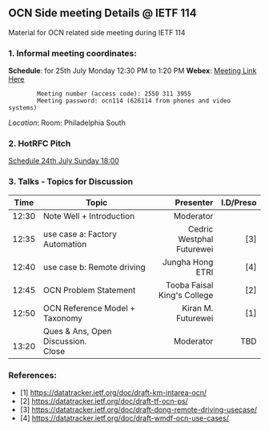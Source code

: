 ## OCN Side meeting Details @ IETF 114

Material for OCN related side meeting during IETF 114

### 1. Informal meeting coordinates:

  **Schedule**: for 25th July Monday 12:30 PM to 1:20 PM
  **Webex**:  [Meeting Link Here](https://futurewei.my.webex.com/futurewei.my/j.php?MTID=m8482bdb06635d5ef021e6dcc11d1cd29)
  
            Meeting number (access code): 2550 311 3955
            Meeting password: ocn114 (626114 from phones and video systems)

  *Location*: Room: Philadelphia South
  
### 2. HotRFC Pitch

  [Schedule 24th July Sunday 18:00](https://datatracker.ietf.org/meeting/114/materials/agenda-114-hotrfc-sessa-02#h.xvtlo4m7qmjb) 
  
### 3. Talks - Topics for Discussion


| Time | Topic    |  Presenter   |  I.D/Preso |
|------|----------|-------------:|-----:|
| 12:30| Note Well + Introduction            | Moderator  | | 
| 12:35| use case a: Factory Automation      | Cedric Westphal<br> Futurewei | [3] |
| 12:40| use case b: Remote driving          | Jungha Hong <br> ETRI | [4] |
| 12:45| OCN Problem Statement               | Tooba Faisal<br> King's College  | [2] |
| 12:50| OCN Reference Model + Taxonomy      | Kiran M. <br> Futurewei   | [1] |
| <br>13:20 | Ques & Ans, Open Discussion. <br>Close  | Moderator |TBD |


### References:

  - [1]  https://datatracker.ietf.org/doc/draft-km-intarea-ocn/
  - [2]  https://datatracker.ietf.org/doc/draft-tf-ocn-ps/ 
  - [3]  https://datatracker.ietf.org/doc/draft-dong-remote-driving-usecase/ 
  - [4]  https://datatracker.ietf.org/doc/draft-wmdf-ocn-use-cases/ 

